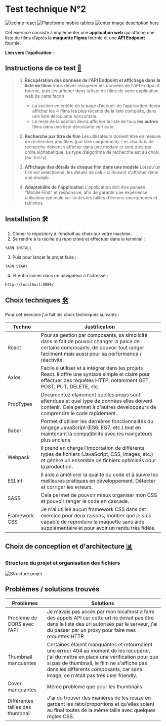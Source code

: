 # Test technique N°2
![techno react](https://img.shields.io/badge/Techno-React-red) ![Plateforme mobile tablets](https://img.shields.io/badge/Plateform-Mobile/Tablets-yellowgreen) ![enter image description here](https://img.shields.io/badge/BDD-api-green)

Cet exercice consiste à implémenter une **application web** qui affiche une liste de films d’après la **maquette Figma** fournie et une **API Endpoint** fournie.

**Lien vers l'application :** 

## Instructions de ce test  [📜](https://emojipedia.org/scroll/)

> 1.  **Récupération des données de l'API Endpoint et affichage dans la liste de films** Vous devez récupérer les données de l'API Endpoint
> fournie, puis les afficher dans la liste de films de votre application
> web de cette façon :
>     -   La section en entête de la page d’accueil de l’application devra afficher les 4 films les plus récents de la liste complète, dans
> une liste déroulante horizontale.
>     -   Le reste de la section devra afficher la liste de tous **les autres** films dans une liste déroulante verticale.
>    
> 2.  **Recherche par titre de film** Les utilisateurs doivent être en mesure de rechercher des films (par titre uniquement). Les résultats
> de recherche doivent s’afficher dans une modale et sont triés par
> ordre alphabétique. Le type d’algoritme de recherche est au choix (ex:
> fuzzy).
> 
> 3.  **Affichage des détails de chaque film dans une modale** Lorsqu'un film est sélectionné, les détails de celui-ci doivent s'afficher dans
> une modale.
> 
> 4.  **Adaptabilité de l'application** L'application doit être pensée “Mobile First” et responsive, afin de garantir une expérience
> utilisateur optimale sur toutes les tailles d'écrans smartphones et
> tablettes.

## Installation 🛠️

 1. Cloner le repository à l'endroit au choix sur votre machine. 
 2. Se rendre à la racine du repo cloné et effectuer dans le terminal : 

`YARN INSTALL`

 3. Puis pour lancer le projet faire : 

`YARN START`

 4. Et enfin lancer dans un navigateur à l'adresse : 

`http://localhost:8080/`


## Choix techniques [🛠️](https://emojipedia.org/hammer-and-wrench/)

Pour cet exercice j'ai fait les choix techniques suivants :

|Techno| Justification |
|--|--|
| React | Pour sa gestion par composants, sa simplicité dans le fait de pouvoir changer la palce de certains composants, de pouvoir tout ranger facilment mais aussi pour sa performance / réactivité. |
|Axios| Facile à utiliser et à intégrer dans les projets React. Il offre une syntaxe simple et claire pour effectuer des requêtes HTTP, notamment GET, POST, PUT, DELETE, etc.|
| PropTypes | Documentez clairement quelles props sont attendues et quel type de données elles doivent contenir. Cela permet à d'autres développeurs de comprendre le code rapidement. |
| Babel | Permet d'utiliser les dernières fonctionnalités du langage JavaScript (ES6, ES7, etc.) tout en maintenant la compatibilité avec les navigateurs plus anciens. |
| Webpack | Il prend en charge l'importation de différents types de fichiers (JavaScript, CSS, images, etc.) et génère un ensemble de fichiers optimisés pour la production. |
| ESLint | Il aide à améliorer la qualité du code et à suivre les meilleures pratiques en développement. Détecter et corriger les erreurs. |
| SASS | Cela permet de pouvoir mieux organiser mon CSS et pouvoir ranger le code en cascade. |
| Framework CSS | Je n'ai utilisé aucun framework CSS dans cet exercice pour deux raisons, montrer que je suis capable de reproduire la maquette sans aide supplémentaire et pour avoir un rendu très fidèle. |



## Choix de conception et d'architecture [📊](https://emojipedia.org/bar-chart/)

### Structure du projet et organisation des fichiers 

![Structure projet](https://imgtr.ee/images/2023/03/31/USSH4.png)



## Problèmes / solutions trouvés 
| Problèmes | Solutions |
|--|--|
| Problème de CORS avec l'API | Je n'avais pas accès par mon localhost à faire des appels API car cette url ne devait pas être dans la liste des url autorisés par le serveur, j'ai du passer par un proxy pour faire mes requettes HTTP.  |
| Thumbnail manquantes  | Certaines étaient manquantes et retournaient une erreur 404 au moment de les recupérer, j'ai du mettre en place une verification pour que si pas de thumbnail, le film ne s'affiche pas dans les différents composants, car sans image, ce n'était pas très user friendly. |
| Cover manquantes  | Même problème que pour les thumbnails.  |
| Différentes tailles des thumbnail |       J'ai du trouver des manières de les resize en gardant les ratio/proportions et qu'elles soient au final toutes de la même taille avec quelques règles CSS.|

